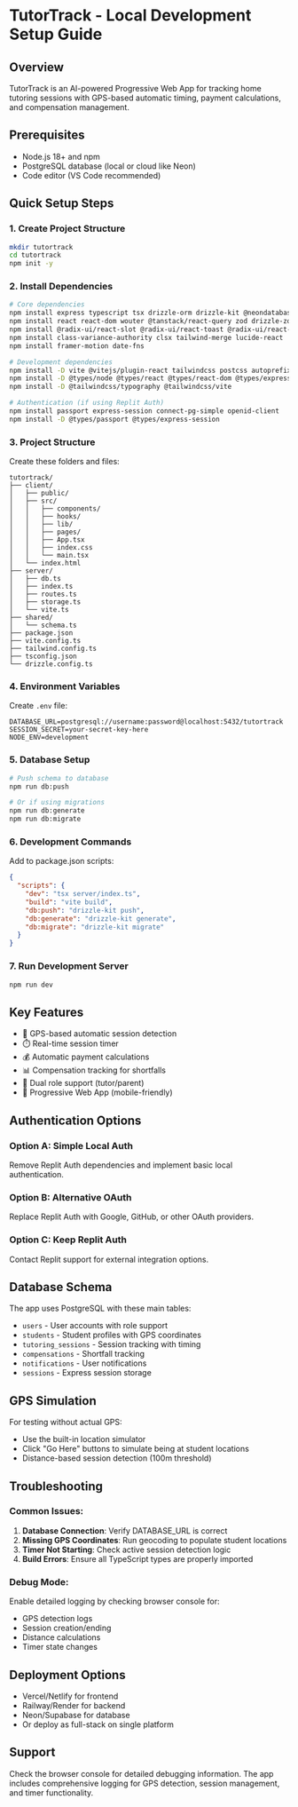 # TutorTrack - Local Development Setup Guide

## Overview
TutorTrack is an AI-powered Progressive Web App for tracking home tutoring sessions with GPS-based automatic timing, payment calculations, and compensation management.

## Prerequisites
- Node.js 18+ and npm
- PostgreSQL database (local or cloud like Neon)
- Code editor (VS Code recommended)

## Quick Setup Steps

### 1. Create Project Structure
```bash
mkdir tutortrack
cd tutortrack
npm init -y
```

### 2. Install Dependencies
```bash
# Core dependencies
npm install express typescript tsx drizzle-orm drizzle-kit @neondatabase/serverless
npm install react react-dom wouter @tanstack/react-query zod drizzle-zod
npm install @radix-ui/react-slot @radix-ui/react-toast @radix-ui/react-dialog
npm install class-variance-authority clsx tailwind-merge lucide-react
npm install framer-motion date-fns

# Development dependencies
npm install -D vite @vitejs/plugin-react tailwindcss postcss autoprefixer
npm install -D @types/node @types/react @types/react-dom @types/express
npm install -D @tailwindcss/typography @tailwindcss/vite

# Authentication (if using Replit Auth)
npm install passport express-session connect-pg-simple openid-client
npm install -D @types/passport @types/express-session
```

### 3. Project Structure
Create these folders and files:
```
tutortrack/
├── client/
│   ├── public/
│   ├── src/
│   │   ├── components/
│   │   ├── hooks/
│   │   ├── lib/
│   │   ├── pages/
│   │   ├── App.tsx
│   │   ├── index.css
│   │   └── main.tsx
│   └── index.html
├── server/
│   ├── db.ts
│   ├── index.ts
│   ├── routes.ts
│   ├── storage.ts
│   └── vite.ts
├── shared/
│   └── schema.ts
├── package.json
├── vite.config.ts
├── tailwind.config.ts
├── tsconfig.json
└── drizzle.config.ts
```

### 4. Environment Variables
Create `.env` file:
```env
DATABASE_URL=postgresql://username:password@localhost:5432/tutortrack
SESSION_SECRET=your-secret-key-here
NODE_ENV=development
```

### 5. Database Setup
```bash
# Push schema to database
npm run db:push

# Or if using migrations
npm run db:generate
npm run db:migrate
```

### 6. Development Commands
Add to package.json scripts:
```json
{
  "scripts": {
    "dev": "tsx server/index.ts",
    "build": "vite build",
    "db:push": "drizzle-kit push",
    "db:generate": "drizzle-kit generate",
    "db:migrate": "drizzle-kit migrate"
  }
}
```

### 7. Run Development Server
```bash
npm run dev
```

## Key Features
- 🎯 GPS-based automatic session detection
- ⏱️ Real-time session timer
- 💰 Automatic payment calculations
- 📊 Compensation tracking for shortfalls
- 👥 Dual role support (tutor/parent)
- 📱 Progressive Web App (mobile-friendly)

## Authentication Options

### Option A: Simple Local Auth
Remove Replit Auth dependencies and implement basic local authentication.

### Option B: Alternative OAuth
Replace Replit Auth with Google, GitHub, or other OAuth providers.

### Option C: Keep Replit Auth
Contact Replit support for external integration options.

## Database Schema
The app uses PostgreSQL with these main tables:
- `users` - User accounts with role support
- `students` - Student profiles with GPS coordinates
- `tutoring_sessions` - Session tracking with timing
- `compensations` - Shortfall tracking
- `notifications` - User notifications
- `sessions` - Express session storage

## GPS Simulation
For testing without actual GPS:
- Use the built-in location simulator
- Click "Go Here" buttons to simulate being at student locations
- Distance-based session detection (100m threshold)

## Troubleshooting

### Common Issues:
1. **Database Connection**: Verify DATABASE_URL is correct
2. **Missing GPS Coordinates**: Run geocoding to populate student locations
3. **Timer Not Starting**: Check active session detection logic
4. **Build Errors**: Ensure all TypeScript types are properly imported

### Debug Mode:
Enable detailed logging by checking browser console for:
- GPS detection logs
- Session creation/ending
- Distance calculations
- Timer state changes

## Deployment Options
- Vercel/Netlify for frontend
- Railway/Render for backend
- Neon/Supabase for database
- Or deploy as full-stack on single platform

## Support
Check the browser console for detailed debugging information. The app includes comprehensive logging for GPS detection, session management, and timer functionality.